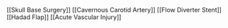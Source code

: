 [[Skull Base Surgery]]
[[Cavernous Carotid Artery]]
[[Flow Diverter Stent]]
[[Hadad Flap]]
[[Acute Vascular Injury]]
